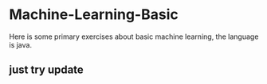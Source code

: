 # Machine-Learning-Basic
Here is some primary exercises about basic machine learning, the language is java.

## just try update